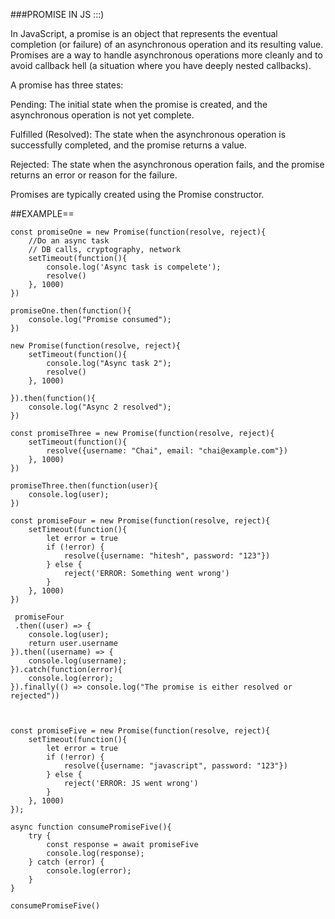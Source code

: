 ###PROMISE IN JS :::)

In JavaScript, a promise is an object that represents the eventual completion (or failure) of an asynchronous operation and its resulting value. Promises are a way to handle asynchronous operations more cleanly and to avoid callback hell (a situation where you have deeply nested callbacks).

A promise has three states:

Pending: The initial state when the promise is created, and the asynchronous operation is not yet complete.

Fulfilled (Resolved): The state when the asynchronous operation is successfully completed, and the promise returns a value.

Rejected: The state when the asynchronous operation fails, and the promise returns an error or reason for the failure.

Promises are typically created using the Promise constructor. 

##EXAMPLE==
```
const promiseOne = new Promise(function(resolve, reject){
    //Do an async task
    // DB calls, cryptography, network
    setTimeout(function(){
        console.log('Async task is compelete');
        resolve()
    }, 1000)
})

promiseOne.then(function(){
    console.log("Promise consumed");
})

new Promise(function(resolve, reject){
    setTimeout(function(){
        console.log("Async task 2");
        resolve()
    }, 1000)

}).then(function(){
    console.log("Async 2 resolved");
})

const promiseThree = new Promise(function(resolve, reject){
    setTimeout(function(){
        resolve({username: "Chai", email: "chai@example.com"})
    }, 1000)
})

promiseThree.then(function(user){
    console.log(user);
})

const promiseFour = new Promise(function(resolve, reject){
    setTimeout(function(){
        let error = true
        if (!error) {
            resolve({username: "hitesh", password: "123"})
        } else {
            reject('ERROR: Something went wrong')
        }
    }, 1000)
})

 promiseFour
 .then((user) => {
    console.log(user);
    return user.username
}).then((username) => {
    console.log(username);
}).catch(function(error){
    console.log(error);
}).finally(() => console.log("The promise is either resolved or rejected"))



const promiseFive = new Promise(function(resolve, reject){
    setTimeout(function(){
        let error = true
        if (!error) {
            resolve({username: "javascript", password: "123"})
        } else {
            reject('ERROR: JS went wrong')
        }
    }, 1000)
});

async function consumePromiseFive(){
    try {
        const response = await promiseFive
        console.log(response);
    } catch (error) {
        console.log(error);
    }
}

consumePromiseFive()

```